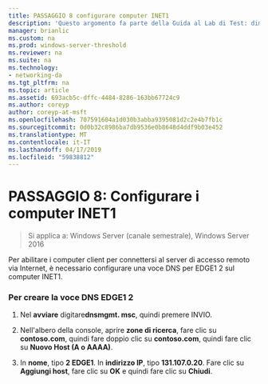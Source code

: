 ```yaml
---
title: PASSAGGIO 8 configurare computer INET1
description: 'Questo argomento fa parte della Guida al Lab di Test: dimostrare una distribuzione multisito DirectAccess per Windows Server 2016'
manager: brianlic
ms.custom: na
ms.prod: windows-server-threshold
ms.reviewer: na
ms.suite: na
ms.technology:
- networking-da
ms.tgt_pltfrm: na
ms.topic: article
ms.assetid: 693acb5c-dffc-4484-8286-163bb67724c9
ms.author: coreyp
author: coreyp-at-msft
ms.openlocfilehash: 707591604a1d030b3abba9395081d2c2e4b7fb1c
ms.sourcegitcommit: 0d0b32c8986ba7db9536e0b8648d4ddf9b03e452
ms.translationtype: MT
ms.contentlocale: it-IT
ms.lasthandoff: 04/17/2019
ms.locfileid: "59838812"
---
```

# <a name="step-8-configure-inet1"></a>PASSAGGIO 8: Configurare i computer INET1

>Si applica a: Windows Server (canale semestrale), Windows Server 2016

Per abilitare i computer client per connettersi al server di accesso remoto via Internet, è necessario configurare una voce DNS per EDGE1 2 sul computer INET1.  
  
### <a name="to-create-the-2-edge1-dns-entry"></a>Per creare la voce DNS EDGE1 2  
  
1.  Nel **avviare** digitare**dnsmgmt. msc**, quindi premere INVIO.  
  
2.  Nell'albero della console, aprire **zone di ricerca**, fare clic su **contoso.com**, quindi fare doppio clic su **contoso.com**, quindi fare clic su **Nuovo Host (A o AAAA)**.  
  
3.  In **nome**, tipo **2 EDGE1**. In **indirizzo IP**, tipo **131.107.0.20**. Fare clic su **Aggiungi host**, fare clic su **OK** e quindi fare clic su **Chiudi**.  
  


